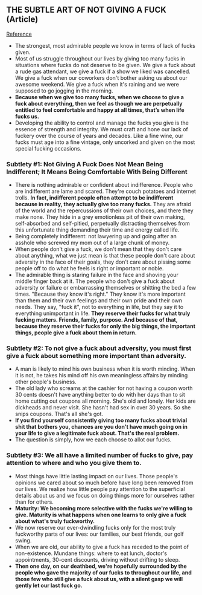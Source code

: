 ## THE SUBTLE ART OF NOT GIVING A FUCK (Article)
[Reference](https://markmanson.net/not-giving-a-fuck)

- The strongest, most admirable people we know in terms of lack of fucks given.
- Most of us struggle throughout our lives by giving too many fucks in situations where fucks do not deserve to be given. We give a fuck about a rude gas attendant, we give a fuck if a show we liked was cancelled. We give a fuck when our coworkers don't bother asking us about our awesome weekend. We give a fuck when it's raining and we were supposed to go jogging in the morning.
- **Because when we give too many fucks, when we choose to give a fuck about everything, then we feel as though we are perpetually entitled to feel comfortable and happy at all times, that’s when life fucks us.**
- Developing the ability to control and manage the fucks you give is the essence of strength and integrity. We must craft and hone our lack of fuckery over the course of years and decades. Like a fine wine, our fucks must age into a fine vintage, only uncorked and given on the most special fucking occasions.

### Subtlety #1: Not Giving A Fuck Does Not Mean Being Indifferent; It Means Being Comfortable With Being Different

- There is nothing admirable or confident about indifference. People who are indifferent are lame and scared. They're couch potatoes and internet trolls. **In fact, indifferent people often attempt to be indifferent because in reality, they actually give too many fucks.** They are afraid of the world and the repercussions of their own choices, and there they make none. They hide in a grey emotionless pit of their own making, self-absorbed and self-pitied, perpetually distracting themselves from this unfortunate thing demanding their time and energy called life.
- Being completely indifferent: not lawyering up and going after an asshole who screwed my mom out of a large chunk of money.
- When people don't give a fuck, we don't mean that they don't care about anything, what we just mean is that these people don't care about adversity in the face of their goals, they don't care about pissing some people off to do what he feels is right or important or noble.
- The admirable thing is staring failure in the face and shoving your middle finger back at it. The people who don't give a fuck about adversity or failure or embarrassing themselves or shitting the bed a few times. "Because they know it's right." They know it's more important than them and their own feelings and their own pride and their own needs. They say, "fuck it", not to everything in life, but they say it to everything unimportant in life. **They reserve their fucks for what truly fucking matters. Friends, family, purpose. And because of that, because they reserve their fucks for only the big things, the important things, people give a fuck about them in return.**

### Subtlety #2: To not give a fuck about adversity, you must first give a fuck about something more important than adversity.

- A man is likely to mind his own business when it is worth minding. When it is not, he takes his mind off his own meaningless affairs by minding other people's business.
- The old lady who screams at the cashier for not having a coupon worth 30 cents doesn't have anything better to do with her days than to sit home cutting out coupons all morning. She's old and lonely. Her kids are dickheads and never visit. She hasn't had sex in over 30 years. So she snips coupons. That's all she's got.
- **If you find yourself consistently giving too many fucks about trivial shit that bothers you, chances are you don't have much going on in your life to give a legitimate fuck about. That's the real problem.**
- The question is simply, how we each choose to allot our fucks.

### Subtlety #3: We all have a limited number of fucks to give, pay attention to where and who you give them to.

- Most things have little lasting impact on our lives. Those people's opinions we cared about so much before have long been removed from our lives. We realize how little people pay attention to the superficial details about us and we focus on doing things more for ourselves rather than for others.
- **Maturity: We becoming more selective with the fucks we're willing to give. Maturity is what happens when one learns to only give a fuck about what's truly fuckworthy.**
- We now reserve our ever-dwindling fucks only for the most truly fuckworthy parts of our lives: our families, our best friends, our golf swing.
- When we are old, our ability to give a fuck has receded to the point of non-existence. Mundane things: where to eat lunch, doctor's appointments, 30-cent discounts, driving without drifting to sleep.
- **Then one day, on our deathbed, we're hopefully surrounded by the people who gave the majority of our fucks to throughout our life, and those few who still give a fuck about us, with a silent gasp we will gently let our last fuck go.**
